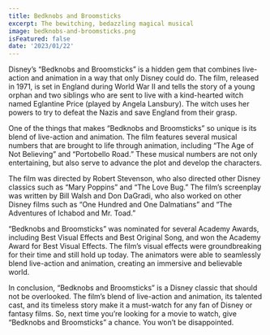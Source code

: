 ```yaml
---
title: Bedknobs and Broomsticks
excerpt: The bewitching, bedazzling magical musical
image: bedknobs-and-broomsticks.png
isFeatured: false
date: '2023/01/22'
---
```


Disney’s “Bedknobs and Broomsticks” is a hidden gem that combines live-action and animation in a way that only Disney could do. The film, released in 1971, is set in England during World War II and tells the story of a young orphan and two siblings who are sent to live with a kind-hearted witch named Eglantine Price (played by Angela Lansbury). The witch uses her powers to try to defeat the Nazis and save England from their grasp.

One of the things that makes “Bedknobs and Broomsticks” so unique is its blend of live-action and animation. The film features several musical numbers that are brought to life through animation, including “The Age of Not Believing” and “Portobello Road.” These musical numbers are not only entertaining, but also serve to advance the plot and develop the characters.

The film was directed by Robert Stevenson, who also directed other Disney classics such as “Mary Poppins” and “The Love Bug.” The film’s screenplay was written by Bill Walsh and Don DaGradi, who also worked on other Disney films such as “One Hundred and One Dalmatians” and “The Adventures of Ichabod and Mr. Toad.”

“Bedknobs and Broomsticks” was nominated for several Academy Awards, including Best Visual Effects and Best Original Song, and won the Academy Award for Best Visual Effects. The film’s visual effects were groundbreaking for their time and still hold up today. The animators were able to seamlessly blend live-action and animation, creating an immersive and believable world.

In conclusion, “Bedknobs and Broomsticks” is a Disney classic that should not be overlooked. The film’s blend of live-action and animation, its talented cast, and its timeless story make it a must-watch for any fan of Disney or fantasy films. So, next time you’re looking for a movie to watch, give “Bedknobs and Broomsticks” a chance. You won’t be disappointed.